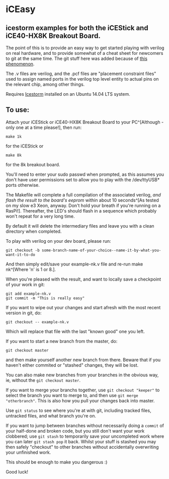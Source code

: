 # iCEasy

## icestorm examples for both the iCEStick and iCE40-HX8K Breakout Board.

The point of this is to provide an easy way to get started playing with verilog on real hardware, and to provide somewhat of a cheat sheet for newcomers to git at the same time. The git stuff here was added because of [this phenomenon](https://xkcd.com/1597/).

The .v files are verilog, and the .pcf files are "placement constraint files" used to assign named ports in the verilog top level entity to actual pins on the relevant chip, among other things.

Requires [Icestorm](https://github.com/cliffordwolf/icestorm) installed on an Ubuntu 14.04 LTS system.

## To use:

Attach your iCEStick or iCE40-HX8K Breakout Board to your PC^[Although - only one at a time please!], then run:

    make 1k
    
for the iCEStick
or

    make 8k
    
for the 8k breakout board.

You'll need to enter your sudo passwd when prompted, as this assumes you don't have user permissions set to allow you to play with the /dev/ttyUSB* ports otherwise.

The Makefile will complete a full compilation of the associated verilog, *and flash the result to the board's eeprom* within about 10 seconds^[As tested on my slow e3 Xeon, anyway. Don't hold your breath if you're running on a RasPi!].
Thereafter, the LED's should flash in a sequence which probably won't repeat for a very long time.

By default it will delete the intermediary files and leave you with a clean directory when completed.


To play with verilog on your dev board, please run:

    git checkout -b some-branch-name-of-your-choice--name-it-by-what-you-want-it-to-do
    

And then simply edit/save your example-nk.v file and re-run make nk^[Where 'n' is 1 or 8.].

When you're pleased with the result, and want to locally save a checkpoint of your work in git:

    git add example-nk.v
    git commit -m "This is really easy"
    
    
If you want to wipe out your changes and start afresh with the most recent version in git, do:

    git checkout -- example-nk.v
    
Which will replace that file with the last "known good" one you left.


If you want to start a new branch from the master, do:

    git checkout master
   
and then make yourself another new branch from there. Beware that if you haven't either commited or "stashed" changes, they will be lost.

You can also make new branches from your branches in the obvious way, ie, without the `git checkout master`.

If you want to merge your branchs together, use `git checkout "keeper"` to select the branch you want to merge to, and then use `git merge "otherbranch"`. This is also how you pull your changes back into master.

Use `git status` to see where you're at with git, including tracked files, untracked files, and what branch you're on.

If you want to jump between branches without necessarily doing a `commit` of your half-done and broken code, but you still don't want your work clobbered; use `git stash` to temporarily save your uncompleted work where you can later `git stash pop` it back. Whilst your stuff is stashed you may then safely "checkout" to other branches without accidentally overwriting your unfinished work.

This should be enough to make you dangerous :) 

Good luck!
